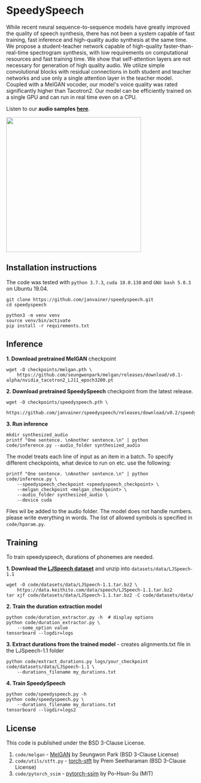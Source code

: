 # SpeedySpeech

While recent neural sequence-to-sequence models have greatly improved the quality of speech synthesis, 
there has not been a system capable of 
fast training, fast inference and
high-quality audio synthesis at the same time. 
We propose a student-teacher network 
capable of high-quality faster-than-real-time spectrogram synthesis, with low requirements on computational resources and fast training time.
We show that self-attention layers are not necessary for generation of high quality audio. 
We utilize simple convolutional blocks with residual connections in both student and teacher networks and use only a single attention layer in the teacher model.
Coupled with a MelGAN vocoder, our model's voice quality was rated significantly higher than Tacotron2.
Our model can be efficiently trained on a single GPU and can run in real time even on a 
CPU.

Listen to our **audio samples [here](https://janvainer.github.io/speedyspeech/)**.

<a href="url"><img src="https://github.com/janvainer/speedyspeech/blob/master/img/speedyspeech.png" align="middle" height="360" ></a>


## Installation instructions
The code was tested with `python 3.7.3`, `cuda 10.0.130` and `GNU bash 5.0.3` on Ubuntu 19.04.

```
git clone https://github.com/janvainer/speedyspeech.git
cd speedyspeech

python3 -m venv venv
source venv/bin/activate
pip install -r requirements.txt
```

## Inference
**1. Download pretrained MelGAN** checkpoint
```
wget -O checkpoints/melgan.pth \
    https://github.com/seungwonpark/melgan/releases/download/v0.1-alpha/nvidia_tacotron2_LJ11_epoch3200.pt 
```

**2. Download pretrained SpeedySpeech** checkpoint from the latest release.
```
wget -O checkpoints/speedyspeech.pth \
    https://github.com/janvainer/speedyspeech/releases/download/v0.2/speedyspeech.pth 
```

**3. Run inference**
```
mkdir synthesized_audio
printf "One sentence. \nAnother sentence.\n" | python code/inference.py --audio_folder synthesized_audio
```
The model treats each line of input as an item in a batch.
To specify different checkpoints, what device to run on etc. use the following:
```
printf "One sentence. \nAnother sentence.\n" | python code/inference.py \
    --speedyspeech_checkpoint <speedyspeech_checkpoint> \
    --melgan_checkpoint <melgan_checkpoint> \
    --audio_folder synthesized_audio \
    --device cuda
```

Files wil be added to the audio folder. The model does not handle numbers. please write everything in words.
The list of allowed symbols is specified in ```code/hparam.py```. 

## Training
To train speedyspeech, durations of phonemes are needed.

**1. Download the [LJSpeech dataset](https://keithito.com/LJ-Speech-Dataset/)** and unzip into `datasets/data/LJSpeech-1.1`
```
wget -O code/datasets/data/LJSpeech-1.1.tar.bz2 \
    https://data.keithito.com/data/speech/LJSpeech-1.1.tar.bz2
tar xjf code/datasets/data/LJSpeech-1.1.tar.bz2 -C code/datasets/data/
```
**2. Train the duration extraction model**
```
python code/duration_extractor.py -h  # display options
python code/duration_extractor.py \
    --some_option value
tensorboard --logdir=logs
```
**3. Extract durations from the trained model** - creates alignments.txt file in the LJSpeech-1.1 folder
```
python code/extract_durations.py logs/your_checkpoint code/datasets/data/LJSpeech-1.1 \
    --durations_filename my_durations.txt
```
**4. Train SpeedySpeech**
```
python code/speedyspeech.py -h
python code/speedyspeech.py \
    --durations_filename my_durations.txt
tensorboard --logdir=logs2
```
## License
This code is published under the BSD 3-Clause License.
1. `code/melgan` - [MelGAN](https://github.com/seungwonpark/melgan) by Seungwon Park (BSD 3-Clause License)
2. `code/utils/stft.py` - [torch-stft](https://github.com/pseeth/torch-stft) by Prem Seetharaman (BSD 3-Clause License)
3. `code/pytorch_ssim` - [pytorch-ssim](https://github.com/Po-Hsun-Su/pytorch-ssim) by Po-Hsun-Su (MIT)
